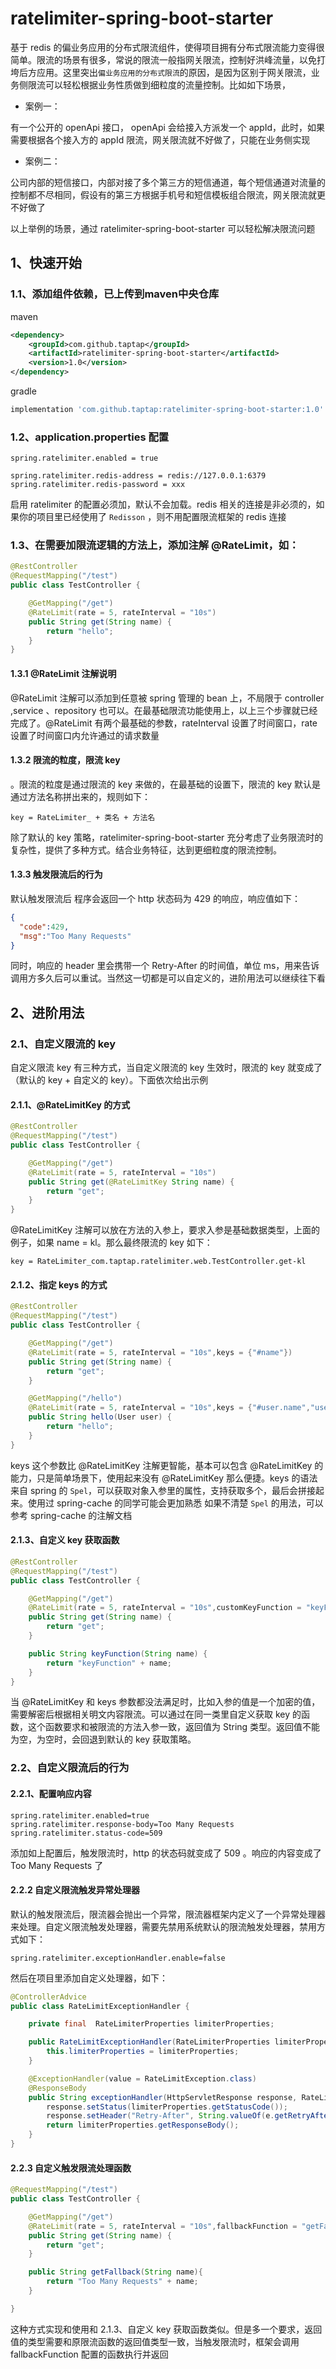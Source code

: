 # ratelimiter-spring-boot-starter
基于 redis 的偏业务应用的分布式限流组件，使得项目拥有分布式限流能力变得很简单。限流的场景有很多，常说的限流一般指网关限流，控制好洪峰流量，以免打垮后方应用。这里突出`偏业务应用的分布式限流`的原因，是因为区别于网关限流，业务侧限流可以轻松根据业务性质做到细粒度的流量控制。比如如下场景，

- 案例一：

有一个公开的 openApi 接口， openApi 会给接入方派发一个 appId，此时，如果需要根据各个接入方的 appId 限流，网关限流就不好做了，只能在业务侧实现

- 案例二：

公司内部的短信接口，内部对接了多个第三方的短信通道，每个短信通道对流量的控制都不尽相同，假设有的第三方根据手机号和短信模板组合限流，网关限流就更不好做了

以上举例的场景，通过 ratelimiter-spring-boot-starter 可以轻松解决限流问题

## 1、快速开始

### 1.1、添加组件依赖，已上传到maven中央仓库
maven
```xml
<dependency>
    <groupId>com.github.taptap</groupId>
    <artifactId>ratelimiter-spring-boot-starter</artifactId>
    <version>1.0</version>
</dependency>

```
gradle
```groovy
implementation 'com.github.taptap:ratelimiter-spring-boot-starter:1.0'
```

### 1.2、application.properties 配置
```properties
spring.ratelimiter.enabled = true

spring.ratelimiter.redis-address = redis://127.0.0.1:6379
spring.ratelimiter.redis-password = xxx
```
启用 ratelimiter 的配置必须加，默认不会加载。redis 相关的连接是非必须的，如果你的项目里已经使用了 `Redisson` ，则不用配置限流框架的 redis 连接
### 1.3、在需要加限流逻辑的方法上，添加注解 @RateLimit，如：
```java
@RestController
@RequestMapping("/test")
public class TestController {

    @GetMapping("/get")
    @RateLimit(rate = 5, rateInterval = "10s")
    public String get(String name) {
        return "hello";
    }
}
```

#### 1.3.1 @RateLimit 注解说明
@RateLimit 注解可以添加到任意被 spring 管理的 bean 上，不局限于 controller ,service 、repository 也可以。在最基础限流功能使用上，以上三个步骤就已经完成了。@RateLimit 有两个最基础的参数，rateInterval 设置了时间窗口，rate 设置了时间窗口内允许通过的请求数量
#### 1.3.2 限流的粒度，限流 key
。限流的粒度是通过限流的 key 来做的，在最基础的设置下，限流的 key 默认是通过方法名称拼出来的，规则如下：
```properties
key = RateLimiter_ + 类名 + 方法名
```
除了默认的 key 策略，ratelimiter-spring-boot-starter 充分考虑了业务限流时的复杂性，提供了多种方式。结合业务特征，达到更细粒度的限流控制。
#### 1.3.3 触发限流后的行为
默认触发限流后 程序会返回一个 http 状态码为 429 的响应，响应值如下：
```json
{
  "code":429,
  "msg":"Too Many Requests"
}
```
同时，响应的 header 里会携带一个 Retry-After 的时间值，单位 ms，用来告诉调用方多久后可以重试。当然这一切都是可以自定义的，进阶用法可以继续往下看
## 2、进阶用法
### 2.1、自定义限流的 key
自定义限流 key 有三种方式，当自定义限流的 key 生效时，限流的 key 就变成了（默认的 key + 自定义的 key）。下面依次给出示例

#### 2.1.1、@RateLimitKey 的方式
```java
@RestController
@RequestMapping("/test")
public class TestController {

    @GetMapping("/get")
    @RateLimit(rate = 5, rateInterval = "10s")
    public String get(@RateLimitKey String name) {
        return "get";
    }
}
```
@RateLimitKey 注解可以放在方法的入参上，要求入参是基础数据类型，上面的例子，如果 name = kl。那么最终限流的 key 如下：
```properties
key = RateLimiter_com.taptap.ratelimiter.web.TestController.get-kl
```

#### 2.1.2、指定 keys 的方式
```java
@RestController
@RequestMapping("/test")
public class TestController {

    @GetMapping("/get")
    @RateLimit(rate = 5, rateInterval = "10s",keys = {"#name"})
    public String get(String name) {
        return "get";
    }

    @GetMapping("/hello")
    @RateLimit(rate = 5, rateInterval = "10s",keys = {"#user.name","user.id"})
    public String hello(User user) {
        return "hello";
    }
}
```
keys 这个参数比 @RateLimitKey 注解更智能，基本可以包含 @RateLimitKey 的能力，只是简单场景下，使用起来没有 @RateLimitKey 那么便捷。keys 的语法来自 spring 的 `Spel`，可以获取对象入参里的属性，支持获取多个，最后会拼接起来。使用过 spring-cache 的同学可能会更加熟悉 如果不清楚 `Spel` 的用法，可以参考 spring-cache 的注解文档

#### 2.1.3、自定义 key 获取函数
```java
@RestController
@RequestMapping("/test")
public class TestController {

    @GetMapping("/get")
    @RateLimit(rate = 5, rateInterval = "10s",customKeyFunction = "keyFunction")
    public String get(String name) {
        return "get";
    }

    public String keyFunction(String name) {
        return "keyFunction" + name;
    }
}
```
当 @RateLimitKey 和 keys 参数都没法满足时，比如入参的值是一个加密的值，需要解密后根据相关明文内容限流。可以通过在同一类里自定义获取 key 的函数，这个函数要求和被限流的方法入参一致，返回值为 String 类型。返回值不能为空，为空时，会回退到默认的 key 获取策略。 

### 2.2、自定义限流后的行为
#### 2.2.1、配置响应内容
```properties
spring.ratelimiter.enabled=true
spring.ratelimiter.response-body=Too Many Requests
spring.ratelimiter.status-code=509
```
添加如上配置后，触发限流时，http 的状态码就变成了 509 。响应的内容变成了 Too Many Requests 了

#### 2.2.2 自定义限流触发异常处理器
默认的触发限流后，限流器会抛出一个异常，限流器框架内定义了一个异常处理器来处理。自定义限流触发处理器，需要先禁用系统默认的限流触发处理器，禁用方式如下：
```properties
spring.ratelimiter.exceptionHandler.enable=false
```
然后在项目里添加自定义处理器，如下：
```java
@ControllerAdvice
public class RateLimitExceptionHandler {

    private final  RateLimiterProperties limiterProperties;

    public RateLimitExceptionHandler(RateLimiterProperties limiterProperties) {
        this.limiterProperties = limiterProperties;
    }

    @ExceptionHandler(value = RateLimitException.class)
    @ResponseBody
    public String exceptionHandler(HttpServletResponse response, RateLimitException e){
        response.setStatus(limiterProperties.getStatusCode());
        response.setHeader("Retry-After", String.valueOf(e.getRetryAfter()));
        return limiterProperties.getResponseBody();
    }
}
```
#### 2.2.3 自定义触发限流处理函数
```java
@RequestMapping("/test")
public class TestController {

    @GetMapping("/get")
    @RateLimit(rate = 5, rateInterval = "10s",fallbackFunction = "getFallback")
    public String get(String name) {
        return "get";
    }

    public String getFallback(String name){
        return "Too Many Requests" + name;
    }

}
```
这种方式实现和使用和 2.1.3、自定义 key 获取函数类似。但是多一个要求，返回值的类型需要和原限流函数的返回值类型一致，当触发限流时，框架会调用 fallbackFunction 配置的函数执行并返回
